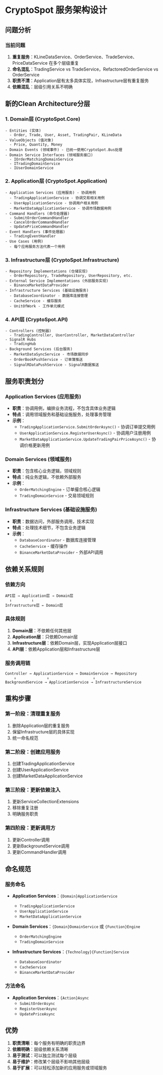 # CryptoSpot 服务架构设计

## 问题分析

### 当前问题
1. **重复服务**：KLineDataService、OrderService、TradeService、PriceDataService 在多个层级重复
2. **命名混乱**：TradingService vs TradeService，RefactoredOrderService vs OrderService
3. **职责不清**：Application层有太多具体实现，Infrastructure层有重复服务
4. **依赖混乱**：层级引用关系不明确

## 新的Clean Architecture分层

### 1. Domain层 (CryptoSpot.Core)
```
- Entities (实体)
  - Order, Trade, User, Asset, TradingPair, KLineData
- ValueObjects (值对象)
  - Price, Quantity, Money
- Domain Events (领域事件) - 已统一使用CryptoSpot.Bus处理
- Domain Service Interfaces (领域服务接口)
  - IOrderMatchingDomainService
  - ITradingDomainService
  - IUserDomainService
```

### 2. Application层 (CryptoSpot.Application)
```
- Application Services (应用服务) - 协调用例
  - TradingApplicationService - 协调交易相关用例
  - UserApplicationService - 协调用户相关用例
  - MarketDataApplicationService - 协调市场数据用例
- Command Handlers (命令处理器)
  - SubmitOrderCommandHandler
  - CancelOrderCommandHandler
  - UpdatePriceCommandHandler
- Event Handlers (事件处理器)
  - TradingEventHandler
- Use Cases (用例)
  - 每个应用服务方法代表一个用例
```

### 3. Infrastructure层 (CryptoSpot.Infrastructure)
```
- Repository Implementations (仓储实现)
  - OrderRepository, TradeRepository, UserRepository, etc.
- External Service Implementations (外部服务实现)
  - BinanceMarketDataProvider
- Infrastructure Services (基础设施服务)
  - DatabaseCoordinator - 数据库连接管理
  - CacheService - 缓存服务
  - UnitOfWork - 工作单元模式
```

### 4. API层 (CryptoSpot.API)
```
- Controllers (控制器)
  - TradingController, UserController, MarketDataController
- SignalR Hubs
  - TradingHub
- Background Services (后台服务)
  - MarketDataSyncService - 市场数据同步
  - OrderBookPushService - 订单簿推送
  - SignalRDataPushService - SignalR数据推送
```

## 服务职责划分

### Application Services (应用服务)
- **职责**：协调用例，编排业务流程，不包含具体业务逻辑
- **特点**：调用领域服务和基础设施服务，处理事务管理
- **示例**：
  - `TradingApplicationService.SubmitOrderAsync()` - 协调订单提交用例
  - `UserApplicationService.RegisterUserAsync()` - 协调用户注册用例
  - `MarketDataApplicationService.UpdateTradingPairPriceAsync()` - 协调价格更新用例

### Domain Services (领域服务)
- **职责**：包含核心业务逻辑，领域规则
- **特点**：纯业务逻辑，不依赖外部服务
- **示例**：
  - `OrderMatchingEngine` - 订单撮合核心逻辑
  - `TradingDomainService` - 交易领域规则

### Infrastructure Services (基础设施服务)
- **职责**：数据访问，外部服务调用，技术实现
- **特点**：处理技术细节，不包含业务逻辑
- **示例**：
  - `DatabaseCoordinator` - 数据库连接管理
  - `CacheService` - 缓存操作
  - `BinanceMarketDataProvider` - 外部API调用

## 依赖关系规则

### 依赖方向
```
API层 → Application层 → Domain层
  ↓         ↓
Infrastructure层 ← Domain层
```

### 具体规则
1. **Domain层**：不依赖任何其他层
2. **Application层**：只依赖Domain层
3. **Infrastructure层**：依赖Domain层，实现Application层接口
4. **API层**：依赖Application层和Infrastructure层

### 服务调用链
```
Controller → ApplicationService → DomainService → Repository
    ↓              ↓                    ↓
BackgroundService → ApplicationService → InfrastructureService
```

## 重构步骤

### 第一阶段：清理重复服务
1. 删除Application层的重复服务
2. 保留Infrastructure层的具体实现
3. 统一命名规范

### 第二阶段：创建应用服务
1. 创建TradingApplicationService
2. 创建UserApplicationService  
3. 创建MarketDataApplicationService

### 第三阶段：更新依赖注入
1. 更新ServiceCollectionExtensions
2. 移除重复注册
3. 明确服务职责

### 第四阶段：更新调用方
1. 更新Controller调用
2. 更新BackgroundService调用
3. 更新CommandHandler调用

## 命名规范

### 服务命名
- **Application Services**：`{Domain}ApplicationService`
  - `TradingApplicationService`
  - `UserApplicationService`
  - `MarketDataApplicationService`

- **Domain Services**：`{Domain}DomainService` 或 `{Function}Engine`
  - `OrderMatchingEngine`
  - `TradingDomainService`

- **Infrastructure Services**：`{Technology}{Function}Service`
  - `DatabaseCoordinator`
  - `CacheService`
  - `BinanceMarketDataProvider`

### 方法命名
- **Application Services**：`{Action}Async`
  - `SubmitOrderAsync`
  - `RegisterUserAsync`
  - `UpdatePriceAsync`

## 优势

1. **职责清晰**：每个服务有明确的职责边界
2. **依赖明确**：层级依赖关系清晰
3. **易于测试**：可以独立测试每个层级
4. **易于维护**：修改某个层级不影响其他层级
5. **易于扩展**：可以轻松添加新的应用服务或领域服务
